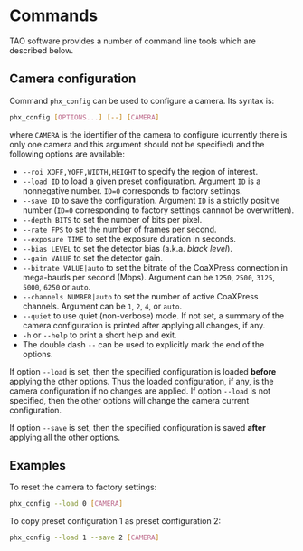 # Commands

TAO software provides a number of command line tools which are described below.


## Camera configuration

Command `phx_config` can be used to configure a camera.
Its syntax is:

```.sh
phx_config [OPTIONS...] [--] [CAMERA]
```

where `CAMERA` is the identifier of the camera to configure (currently
there is only one camera and this argument should not be specified) and the
following options are available:

* `--roi XOFF,YOFF,WIDTH,HEIGHT` to specify the region of interest.
* `--load ID` to load a given preset configuration.  Argument `ID` is a
  nonnegative number.  `ID=0` corresponds to factory settings.
* `--save ID` to save the configuration.  Argument `ID` is a strictly positive
  number (`ID=0` corresponding to factory settings cannnot be overwritten).
* `--depth BITS` to set the number of bits per pixel.
* `--rate FPS` to set the number of frames per second.
* `--exposure TIME` to set the exposure duration in seconds.
* `--bias LEVEL` to set the detector bias (a.k.a. *black level*).
* `--gain VALUE` to set the detector gain.
* `--bitrate VALUE|auto` to set the bitrate of the CoaXPress connection in
  mega-bauds per second (Mbps).  Argument can be `1250`, `2500`, `3125`,
  `5000`, `6250` or `auto`.
* `--channels NUMBER|auto` to set the number of active CoaXPress channels.
  Argument can be `1`, `2`, `4`, or `auto`.
* `--quiet` to use quiet (non-verbose) mode.  If not set, a summary of the
  camera configuration is printed after applying all changes, if any.
* `-h` or `--help` to print a short help and exit.
* The double dash `--` can be used to explicitly mark the end of the options.

If option `--load` is set, then the specified configuration is loaded
**before** applying the other options.  Thus the loaded configuration, if any,
is the camera configuration if no changes are applied.  If option `--load` is
not specified, then the other options will change the camera current
configuration.

If option `--save` is set, then the specified configuration is saved **after**
applying all the other options.

## Examples

To reset the camera to factory settings:
```.sh
phx_config --load 0 [CAMERA]
```

To copy preset configuration 1 as preset configuration 2:
```.sh
phx_config --load 1 --save 2 [CAMERA]
```
